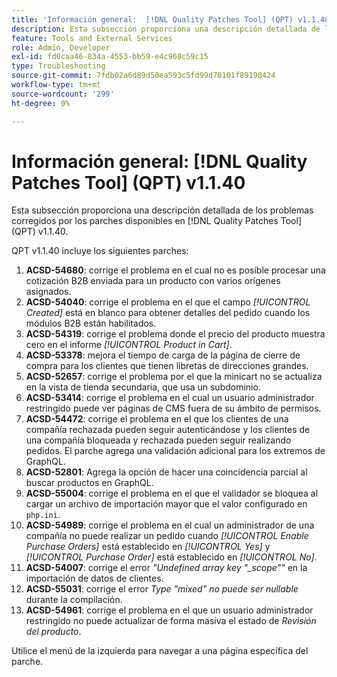 ```yaml
---
title: 'Información general:  [!DNL Quality Patches Tool] (QPT) v1.1.40'
description: Esta subsección proporciona una descripción detallada de los problemas corregidos por los parches disponibles en  [!DNL Quality Patches Tool] (QPT) v1.1.40.
feature: Tools and External Services
role: Admin, Developer
exl-id: fd0caa46-834a-4553-bb59-e4c968c59c15
type: Troubleshooting
source-git-commit: 7fdb02a6d89d50ea593c5fd99d78101f89198424
workflow-type: tm+mt
source-wordcount: '299'
ht-degree: 0%

---
```


# Información general: [!DNL Quality Patches Tool] (QPT) v1.1.40

Esta subsección proporciona una descripción detallada de los problemas corregidos por los parches disponibles en [!DNL Quality Patches Tool] (QPT) v1.1.40.

QPT v1.1.40 incluye los siguientes parches:

1. **ACSD-54680**: corrige el problema en el cual no es posible procesar una cotización B2B enviada para un producto con varios orígenes asignados.
1. **ACSD-54040**: corrige el problema en el que el campo *[!UICONTROL Created]* está en blanco para obtener detalles del pedido cuando los módulos B2B están habilitados.
1. **ACSD-54319**: corrige el problema donde el precio del producto muestra cero en el informe *[!UICONTROL Product in Cart]*.
1. **ACSD-53378**: mejora el tiempo de carga de la página de cierre de compra para los clientes que tienen libretas de direcciones grandes.
1. **ACSD-52657**: corrige el problema por el que la minicart no se actualiza en la vista de tienda secundaria, que usa un subdominio.
1. **ACSD-53414**: corrige el problema en el cual un usuario administrador restringido puede ver páginas de CMS fuera de su ámbito de permisos.
1. **ACSD-54472**: corrige el problema en el que los clientes de una compañía rechazada pueden seguir autenticándose y los clientes de una compañía bloqueada y rechazada pueden seguir realizando pedidos. El parche agrega una validación adicional para los extremos de GraphQL.
1. **ACSD-52801**: Agrega la opción de hacer una coincidencia parcial al buscar productos en GraphQL.
1. **ACSD-55004**: corrige el problema en el que el validador se bloquea al cargar un archivo de importación mayor que el valor configurado en `php.ini`.
1. **ACSD-54989**: corrige el problema en el cual un administrador de una compañía no puede realizar un pedido cuando *[!UICONTROL Enable Purchase Orders]* está establecido en *[!UICONTROL Yes]* y *[!UICONTROL Purchase Order]* está establecido en *[!UICONTROL No]*.
1. **ACSD-54007**: corrige el error *&quot;Undefined array key &quot;_scope&quot;&quot;* en la importación de datos de clientes.
1. **ACSD-55031**: corrige el error *Type &quot;mixed&quot; no puede ser nullable* durante la compilación.
1. **ACSD-54961**: corrige el problema en el que un usuario administrador restringido no puede actualizar de forma masiva el estado de *Revisión del producto*.

Utilice el menú de la izquierda para navegar a una página específica del parche.
